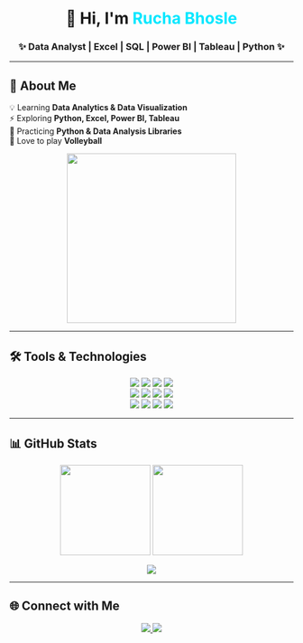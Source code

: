 <h1 align="center">
  🚀 Hi, I'm <span style="color:#00E7FF;">Rucha Bhosle</span>
</h1>
<h3 align="center">✨ Data Analyst | Excel | SQL | Power BI | Tableau | Python ✨</h3>

---

## 🎯 About Me  

💡 Learning **Data Analytics & Data Visualization**  
⚡ Exploring **Python, Excel, Power BI, Tableau**  
🚀 Practicing **Python & Data Analysis Libraries**  
🏐 Love to play **Volleyball**

<p align="center">
  <img src="https://raw.githubusercontent.com/rahulbanerjee26/githubProfileReadmeGenerator/main/gifs/data.gif" width="300"/>
</p>

---

## 🛠 Tools & Technologies  

<p align="center">
  <img src="https://img.shields.io/badge/Excel-217346?style=for-the-badge&logo=microsoft-excel&logoColor=white"/>
  <img src="https://img.shields.io/badge/MySQL-4479A1?style=for-the-badge&logo=mysql&logoColor=white"/>
  <img src="https://img.shields.io/badge/Power_BI-F2C811?style=for-the-badge&logo=powerbi&logoColor=black"/>
  <img src="https://img.shields.io/badge/Tableau-E97627?style=for-the-badge&logo=tableau&logoColor=white"/>
  <br/>
  <img src="https://img.shields.io/badge/Python-3776AB?style=for-the-badge&logo=python&logoColor=white"/>
  <img src="https://img.shields.io/badge/NumPy-013243?style=for-the-badge&logo=numpy&logoColor=white"/>
  <img src="https://img.shields.io/badge/Pandas-150458?style=for-the-badge&logo=pandas&logoColor=white"/>
  <img src="https://img.shields.io/badge/Matplotlib-003B57?style=for-the-badge&logo=plotly&logoColor=white"/>
  <br/>
  <img src="https://img.shields.io/badge/Seaborn-0F52BA?style=for-the-badge&logo=python&logoColor=white"/>
  <img src="https://img.shields.io/badge/VSCode-007ACC?style=for-the-badge&logo=visualstudiocode&logoColor=white"/>
  <img src="https://img.shields.io/badge/Jupyter-F37626?style=for-the-badge&logo=jupyter&logoColor=white"/>
  <img src="https://img.shields.io/badge/AWS-FF9900?style=for-the-badge&logo=amazonaws&logoColor=white"/>
</p>

---

## 📊 GitHub Stats  

<p align="center">
  <img src="https://github-readme-stats.vercel.app/api?username=ruchabhosle25&show_icons=true&theme=radical&hide_border=true" height="160"/>
  <img src="https://github-readme-streak-stats.herokuapp.com/?user=ruchabhosle25&theme=radical&hide_border=true" height="160"/>
</p>

<p align="center">
  <img src="https://github-readme-activity-graph.vercel.app/graph?username=ruchabhosle25&custom_title=✨%20Commit%20Activity%20✨&hide=issues,prs&area=true&line=ff6ec7&point=ffffff&title_color=ff6ec7&color=00eaff&bg_color=0d1117&y_axis_label=Commits%20Count" />
</p>

---

## 🌐 Connect with Me  

<p align="center">
  <a href="https://www.linkedin.com/in/rucha-bhosale-14756b358">
    <img src="https://img.shields.io/badge/LinkedIn-0077B5?style=for-the-badge&logo=linkedin&logoColor=white"/>
  </a>
  <a href="mailto:ruchabhosale789@gmail.com">
    <img src="https://img.shields.io/badge/Gmail-D14836?style=for-the-badge&logo=gmail&logoColor=white"/>
  </a>
</p>
